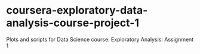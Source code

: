 # coursera-exploratory-data-analysis-course-project-1
Plots and scripts for Data Science course: Exploratory Analysis: Assignment 1
